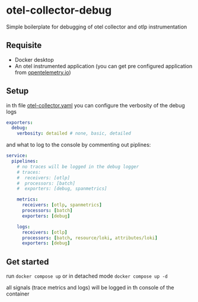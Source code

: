 # otel-collector-debug
Simple boilerplate for debugging of otel collector and otlp instrumentation

## Requisite
* Docker desktop
* An otel instrumented application (you can get pre configured application from [opentelemetry.io](https://opentelemetry.io))

## Setup
in th file [otel-collector.yaml](./otel-collector/otel-collector.yaml) you can configure the verbosity of the debug logs
```yaml
exporters:
  debug:
    verbosity: detailed # none, basic, detailed
```

and what to log to the console by commenting out piplines:
```yaml
service:
  pipelines:
    # no traces will be logged in the debug logger
    # traces:
    #  receivers: [otlp]
    #  processors: [batch]
    #  exporters: [debug, spanmetrics]

    metrics:
      receivers: [otlp, spanmetrics]
      processors: [batch]
      exporters: [debug] 

    logs:
      receivers: [otlp]
      processors: [batch, resource/loki, attributes/loki]
      exporters: [debug]
```

## Get started
run `docker compose up` or in detached mode `docker compose up -d`

all signals (trace metrics and logs) will be logged in th console of the container

